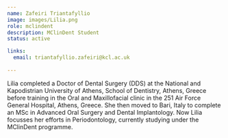 ```yaml
---
name: Zafeiri Triantafyllio
image: images/Lilia.png
role: mclindent
description: MClinDent Student
status: active

links:
  email: triantafyllio.zafeiri@kcl.ac.uk
 
---
```


Lilia completed a Doctor of Dental Surgery (DDS) at the National and Kapodistrian University of Athens, School of Dentistry, Athens, Greece before training in the Oral and Maxillofacial clinic in the 251 Air Force General Hospital, Athens, Greece. She then moved to Bari, Italy to complete an MSc in Advanced Oral Surgery and Dental Implantology. Now Lilia focusses her efforts in Periodontology, currently studying under the MClinDent programme.
